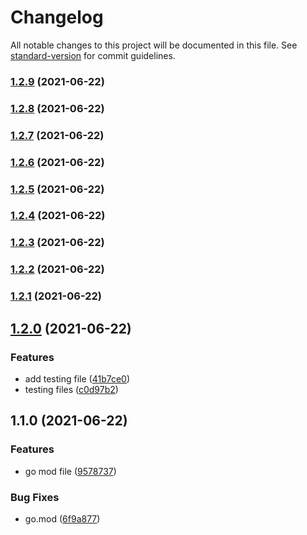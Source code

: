 # Changelog

All notable changes to this project will be documented in this file. See [standard-version](https://github.com/conventional-changelog/standard-version) for commit guidelines.

### [1.2.9](https://github.com/mradulr/testing/compare/v1.2.8...v1.2.9) (2021-06-22)

### [1.2.8](https://github.com/mradulr/testing/compare/v1.2.7...v1.2.8) (2021-06-22)

### [1.2.7](https://github.com/mradulr/testing/compare/v1.2.6...v1.2.7) (2021-06-22)

### [1.2.6](https://github.com/mradulr/testing/compare/v1.2.5...v1.2.6) (2021-06-22)

### [1.2.5](https://github.com/mradulr/testing/compare/v1.2.4...v1.2.5) (2021-06-22)

### [1.2.4](https://github.com/mradulr/testing/compare/v1.2.3...v1.2.4) (2021-06-22)

### [1.2.3](https://github.com/mradulr/testing/compare/v1.2.2...v1.2.3) (2021-06-22)

### [1.2.2](https://github.com/mradulr/testing/compare/v1.2.1...v1.2.2) (2021-06-22)

### [1.2.1](https://github.com/mradulr/testing/compare/v1.2.0...v1.2.1) (2021-06-22)

## [1.2.0](https://github.com/mradulr/testing/compare/v1.1.0...v1.2.0) (2021-06-22)


### Features

* add testing file ([41b7ce0](https://github.com/mradulr/testing/commit/41b7ce09d6678f9e4466bb7e7abee1af7504e1c4))
* testing files ([c0d97b2](https://github.com/mradulr/testing/commit/c0d97b2aa76e8732a3de35b3924a03990203149f))

## 1.1.0 (2021-06-22)


### Features

* go mod file ([9578737](https://github.com/mradulr/testing/commit/9578737ef1d5a8fea77336507f188d6e103d573e))


### Bug Fixes

* go.mod ([6f9a877](https://github.com/mradulr/testing/commit/6f9a8771828c6471945e582b8934b9572f5fa217))
